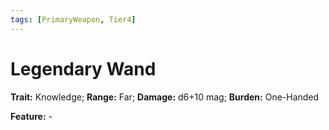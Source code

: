 ```yaml
---
tags: [PrimaryWeapon, Tier4]
---
```

# Legendary Wand

**Trait:** Knowledge; **Range:** Far; **Damage:** d6+10 mag; **Burden:** One-Handed

**Feature:** -
